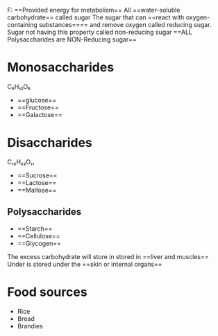 F: ==Provided energy for metabolism==
All ==water-soluble carbohydrate== called sugar
The sugar that can ==react with oxygen-containing substances==== and remove oxygen called reducing sugar. Sugar not having this property called non-reducing sugar
==ALL Polysaccharides are NON-Reducing sugar==
# Monosaccharides
C₆H₁₂O₆
- ==glucose==
- ==Fructose==
- ==Galactose==
# Disaccharides
C₁₂H₂₂O₁₁
- ==Sucrose==
- ==Lactose==
- ==Maltose==
## Polysaccharides
- ==Starch==
- ==Cellulose==
- ==Glycogen==

The excess carbohydrate will store in stored in ==liver and muscles==
Under is stored under the ==skin or internal organs==


# Food sources
- Rice
- Bread
- Brandies
